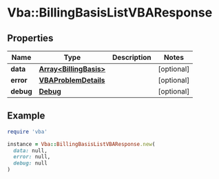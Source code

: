 # Vba::BillingBasisListVBAResponse

## Properties

| Name | Type | Description | Notes |
| ---- | ---- | ----------- | ----- |
| **data** | [**Array&lt;BillingBasis&gt;**](BillingBasis.md) |  | [optional] |
| **error** | [**VBAProblemDetails**](VBAProblemDetails.md) |  | [optional] |
| **debug** | [**Debug**](Debug.md) |  | [optional] |

## Example

```ruby
require 'vba'

instance = Vba::BillingBasisListVBAResponse.new(
  data: null,
  error: null,
  debug: null
)
```

